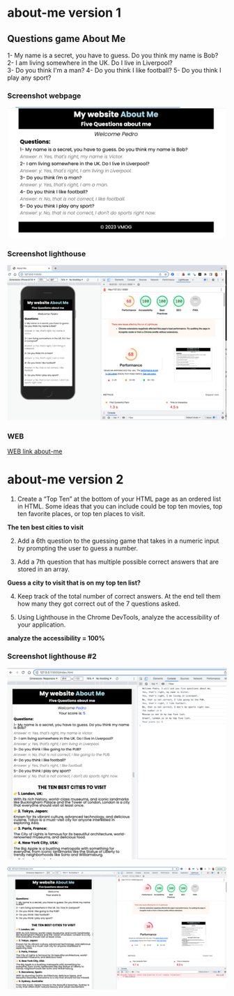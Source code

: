 # about-me version 1

## Questions game About Me

1- My name is a secret, you have to guess. Do you think my name is Bob?  
2- I am living somewhere in the UK. Do I live in Liverpool?  
3- Do you think I'm a man?
4- Do you think I like football?
5- Do you think I play any sport?

### Screenshot webpage

![WEB](images/About-Me-web.png)

### Screenshot lighthouse

![lighthouse](images/About-Me.png)

### WEB

[WEB link about-me](https://vmo2020.github.io/about-me/)

# about-me version 2

1. Create a “Top Ten” at the bottom of your HTML page as an ordered list in HTML. Some ideas that you can include could be top ten movies, top ten favorite places, or top ten places to visit.

**The ten best cities to visit**

2. Add a 6th question to the guessing game that takes in a numeric input by prompting the user to guess a number.

3. Add a 7th question that has multiple possible correct answers that are stored in an array.

**Guess a city to visit that is on my top ten list?**

4. Keep track of the total number of correct answers. At the end tell them how many they got correct out of the 7 questions asked.  

5. Using Lighthouse in the Chrome DevTools, analyze the accessibility of your application.

**analyze the accessibility = 100%**

### Screenshot lighthouse #2

![WEB screenshot](images/NewAbout.png)

![lighthouse](images/NewAbout-LH.png)
